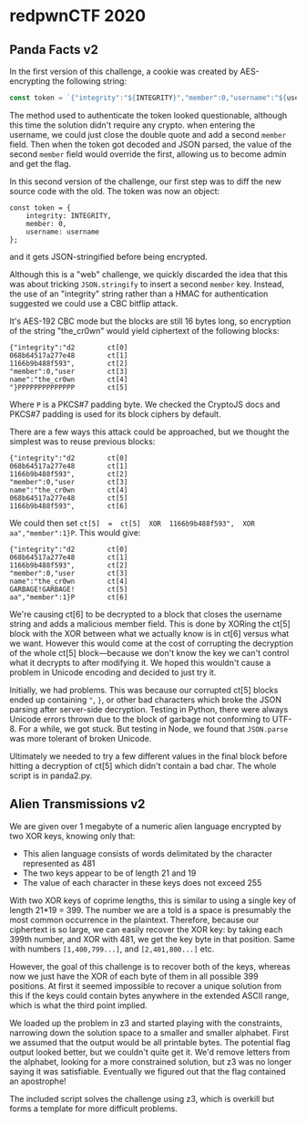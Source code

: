 # redpwnCTF 2020

Panda Facts v2
---

In the first version of this challenge, a cookie was created by AES-encrypting the following string:

```javascript
const token = `{"integrity":"${INTEGRITY}","member":0,"username":"${username}"}`
```

The method used to authenticate the token looked questionable, although this time the solution didn't require any crypto. when entering the username, we could just close the double quote and add a second `member` field. Then when the token got decoded and JSON parsed, the value of the second `member` field would override the first, allowing us to become admin and get the flag.


In this second version of the challenge, our first step was to diff the new source code with the old. The token was now an object:

```
const token = {
    integrity: INTEGRITY,
    member: 0,
    username: username
};
```

and it gets JSON-stringified before being encrypted.

Although this is a "web" challenge, we quickly discarded the idea that this was about tricking `JSON.stringify` to insert a second `member` key. Instead, the use of an "integrity" string rather than a HMAC for authentication suggested we could use a CBC bitflip attack.

It's AES-192 CBC mode but the blocks are still 16 bytes long, so encryption of the string "the_cr0wn" would yield ciphertext of the following blocks:

```
{"integrity":"d2		ct[0]
068b64517a277e48		ct[1]
1166b9b488f593",		ct[2]
"member":0,"user		ct[3]
name":"the_cr0wn		ct[4]
"}PPPPPPPPPPPPPP		ct[5]
```

Where `P`  is a PKCS#7 padding byte. We checked the CryptoJS docs and PKCS#7 padding is used for its block ciphers by default.

There are a few ways this attack could be approached, but we thought the simplest was to reuse previous blocks:

```
{"integrity":"d2		ct[0]
068b64517a277e48		ct[1]
1166b9b488f593",		ct[2]
"member":0,"user		ct[3]
name":"the_cr0wn		ct[4]
068b64517a277e48		ct[5]
1166b9b488f593",		ct[6]
```

We could then set `ct[5]  =  ct[5]  XOR  1166b9b488f593",  XOR  aa","member":1}P`. This would give:

```
{"integrity":"d2		ct[0]
068b64517a277e48		ct[1]
1166b9b488f593",		ct[2]
"member":0,"user		ct[3]
name":"the_cr0wn		ct[4]
GARBAGE!GARBAGE!		ct[5]
aa","member":1}P		ct[6]
```

We're causing ct[6] to be decrypted to a block that closes the username string and adds a malicious member field. This is done by XORing the ct[5] block with the XOR between what we actually know is in ct[6] versus what we want. However this would come at the cost of corrupting the decryption of the whole ct[5] block&mdash;because we don't know the key we can't control what it decrypts to after modifying it. We hoped this wouldn't cause a problem in Unicode encoding and decided to just try it.

Initially, we had problems. This was because our corrupted ct[5] blocks ended up containing `"`, `}`, or other bad characters which broke the JSON parsing after server-side decryption. Testing in Python, there were always Unicode errors thrown due to the block of garbage not conforming to UTF-8. For a while, we got stuck. But testing in Node, we found that `JSON.parse` was more tolerant of broken Unicode.

Ultimately we needed to try a few different values in the final block before hitting a decryption of ct[5] which didn't contain a bad char. The whole script is in panda2.py.


Alien Transmissions v2
---

We are given over 1 megabyte of a numeric alien language encrypted by two XOR keys, knowing only that:
 - This alien language consists of words delimitated by the character represented as 481
 - The two keys appear to be of length 21 and 19
 - The value of each character in these keys does not exceed 255

With two XOR keys of coprime lengths, this is similar to using a single key of length 21*19 = 399. The number we are a told is a space is presumably the most common occurrence in the plaintext. Therefore, because our ciphertext is so large, we can easily recover the XOR key: by taking each 399th number, and XOR with 481, we get the key byte in that position. Same with numbers `[1,400,799...]`, and `[2,401,800...]` etc. 

However, the goal of this challenge is to recover both of the keys, whereas now we just have the XOR of each byte of them in all possible 399 positions. At first it seemed impossible to recover a unique solution from this if the keys could contain bytes anywhere in the extended ASCII range, which is what the third point implied.

We loaded up the problem in z3 and started playing with the constraints, narrowing down the solution space to a smaller and smaller alphabet. First we assumed that the output would be all printable bytes. The potential flag output looked better, but we couldn't quite get it. We'd remove letters from the alphabet, looking for a more constrained solution, but z3 was no longer saying it was satisfiable. Eventually we figured out that the flag contained an apostrophe!

The included script solves the challenge using z3, which is overkill but forms a template for more difficult problems.
